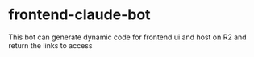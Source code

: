 # frontend-claude-bot
This bot can generate dynamic code for frontend ui and host on R2 and return the links to access
